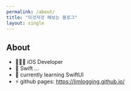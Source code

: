 ```yaml
---
permalink: /about/
title: "이것저것 해보는 블로그"
layout: single
---
```


## About

- 🧑🏻‍💻 iOS Developer
- 🌱 Swift ...
- 🌿 currently learning SwiftUI
- ⚡ github pages: https://limlogging.github.io/